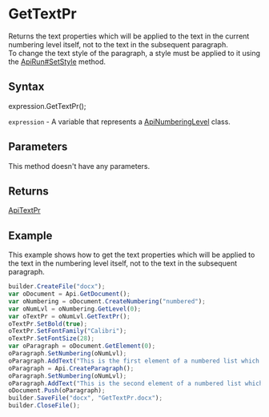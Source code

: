 # GetTextPr

Returns the text properties which will be applied to the text in the current numbering level itself, not to the text in the subsequent paragraph.
<br>To change the text style of the paragraph, a style must be applied to it using the [ApiRun#SetStyle](../../ApiRun/Methods/SetStyle.md) method.

## Syntax

expression.GetTextPr();

`expression` - A variable that represents a [ApiNumberingLevel](../ApiNumberingLevel.md) class.

## Parameters

This method doesn't have any parameters.

## Returns

[ApiTextPr](../../ApiTextPr/ApiTextPr.md)

## Example

This example shows how to get the text properties which will be applied to the text in the numbering level itself, not to the text in the subsequent paragraph.

```javascript
builder.CreateFile("docx");
var oDocument = Api.GetDocument();
var oNumbering = oDocument.CreateNumbering("numbered");
var oNumLvl = oNumbering.GetLevel(0);
var oTextPr = oNumLvl.GetTextPr();
oTextPr.SetBold(true);
oTextPr.SetFontFamily("Calibri");
oTextPr.SetFontSize(28);
var oParagraph = oDocument.GetElement(0);
oParagraph.SetNumbering(oNumLvl);
oParagraph.AddText("This is the first element of a numbered list which starts with '1'");
oParagraph = Api.CreateParagraph();
oParagraph.SetNumbering(oNumLvl);
oParagraph.AddText("This is the second element of a numbered list which starts with '2'");
oDocument.Push(oParagraph);
builder.SaveFile("docx", "GetTextPr.docx");
builder.CloseFile();
```